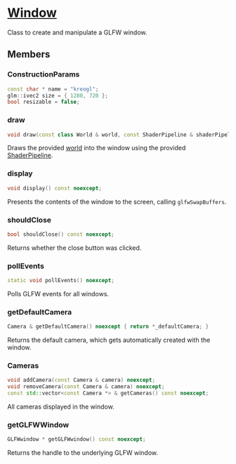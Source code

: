 # [Window](Window.hpp)

Class to create and manipulate a GLFW window.

## Members

### ConstructionParams

```cpp
const char * name = "kreogl";
glm::ivec2 size = { 1280, 720 };
bool resizable = false;
```

### draw

```cpp
void draw(const class World & world, const ShaderPipeline & shaderPipeline = ShaderPipeline::getDefaultShaders()) noexcept;
```

Draws the provided [world](World.md) into the window using the provided [ShaderPipeline](impl/shaders/ShaderPipeline.md).

### display

```cpp
void display() const noexcept;
```

Presents the contents of the window to the screen, calling `glfwSwapBuffers`.

### shouldClose

```cpp
bool shouldClose() const noexcept;
```

Returns whether the close button was clicked.

### pollEvents

```cpp
static void pollEvents() noexcept;
```

Polls GLFW events for all windows.

### getDefaultCamera

```cpp
Camera & getDefaultCamera() noexcept { return *_defaultCamera; }
```

Returns the default camera, which gets automatically created with the window.

### Cameras

```cpp
void addCamera(const Camera & camera) noexcept;
void removeCamera(const Camera & camera) noexcept;
const std::vector<const Camera *> & getCameras() const noexcept;
```

All cameras displayed in the window.

### getGLFWWindow

```cpp
GLFWwindow * getGLFWwindow() const noexcept;
```

Returns the handle to the underlying GLFW window.

